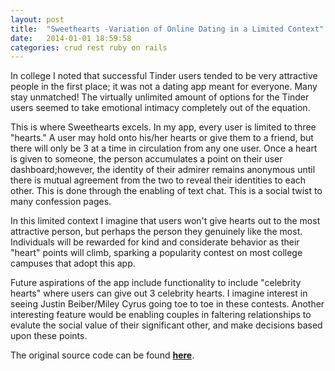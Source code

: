 ```yaml
---
layout: post
title:  "Sweethearts -Variation of Online Dating in a Limited Context"
date:   2014-01-01 18:59:58
categories: crud rest ruby on rails
---
```


In college I noted that successful Tinder users tended to be very attractive people in the first place; it was not a dating app meant for everyone. Many stay unmatched! The virtually unlimited amount of options for the Tinder users seemed to take emotional intimacy completely out of the equation.

This is where Sweethearts excels. In my app, every user is limited to three "hearts." A user may hold onto his/her hearts or give them to a friend, but there will only be 3 at a time in circulation from any one user. Once a heart is given to someone, the person accumulates a point on their user dashboard;however, the identity of their admirer remains anonymous until there is mutual agreement from the two to reveal their identities to each other. This is done through the enabling of text chat. This is a social twist to many confession pages.

In this limited context I imagine that users won't give hearts out to the most attractive person, but perhaps the person they genuinely like the most. Individuals will be rewarded for kind and considerate behavior as their "heart" points will climb, sparking a popularity contest on most college campuses that adopt this app.

Future aspirations of the app include functionality to include "celebrity hearts" where users can give out 3 celebrity hearts. I imagine interest in seeing Justin Beiber/Miley Cyrus going toe to toe in these contests. Another interesting feature would be enabling couples in faltering relationships to evalute the social value of their significant other, and make decisions based upon these points.

The original source code can be found [**here**][node].


[node]: https://github.com/tboneyang/sweethearts
